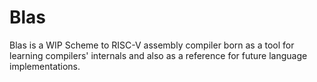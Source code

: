# Blas

Blas is a WIP Scheme to RISC-V assembly compiler born as a tool for learning
compilers' internals and also as a reference for future language
implementations.
